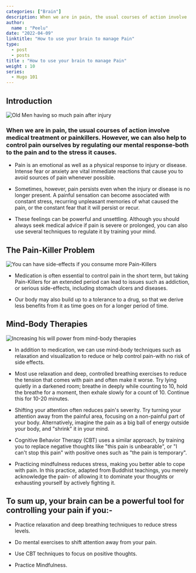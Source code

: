 ```yaml
---
categories: ["Brain"]
description: When we are in pain, the usual courses of action involve  medical treatment or painkillers. However, we can also help to  control pain ourselves by regulating our mental response-both to the pain and to the stress it causes.
author:
  name : "Peelu"
date: "2022-04-09"
linktitle: "How to use your brain to manage Pain"
type: 
  - post
  - posts
title : "How to use your brain to manage Pain"
weight : 10
series:  
  - Hugo 101
---
```


## Introduction

![Old Men having so much pain after injury](https://images.unsplash.com/photo-1596819648147-daf710ec0ff9?ixlib=rb-1.2.1&ixid=MnwxMjA3fDB8MHxwaG90by1wYWdlfHx8fGVufDB8fHx8&auto=format&fit=crop&w=374&q=80)

### When we are in pain, the usual courses of action involve  medical treatment or painkillers. However, we can also help to  control pain ourselves by regulating our mental response-both to the pain and to the stress it causes.

- Pain is an emotional as well as a physical response to injury or disease. Intense fear or anxiety are vital immediate reactions that cause you to avoid sources of pain whenever possible.

- Sometimes, however, pain persists even when the injury or disease is no longer present. A painful sensation can become associated with constant stress, recurring unpleasant memories of what caused the pain, or the constant fear that it will persist or recur.

- These feelings can be powerful and unsettling. Although you should always seek medical advice if pain is severe or prolonged, you can also use several techniques to regulate it by training your mind.

## The Pain-Killer Problem

![You can have side-effects if you consume more Pain-Killers](https://images.unsplash.com/photo-1471864190281-a93a3070b6de?ixlib=rb-1.2.1&ixid=MnwxMjA3fDB8MHxwaG90by1wYWdlfHx8fGVufDB8fHx8&auto=format&fit=crop&w=1170&q=80)

- Medication is often essential to control pain in the short term, but taking Pain-Killers for an extended period can lead to issues such as addiction, or serious side-effects, including stomach ulcers and diseases.

- Our body may also build up to a tolerance to a drug, so that we derive less benefits from it as time goes on for a longer period of time.

## Mind-Body Therapies

![Increasing his  will power from mind-body therapies](https://images.unsplash.com/photo-1581090122319-8fab9528eaaa?ixlib=rb-1.2.1&ixid=MnwxMjA3fDB8MHxwaG90by1wYWdlfHx8fGVufDB8fHx8&auto=format&fit=crop&w=387&q=80)

- In addition to medication, we can use mind-body techniques such as relaxation and visualization to reduce or help control pain-with no risk of side effects.

- Most use relaxation and deep, controlled breathing exercises to reduce the tension that comes with pain and often make it worse. Try lying quietly in a darkened room; breathe in deeply while counting to 10, hold the breathe for a moment, then exhale slowly for a count of 10. Continue this for 10-20 minutes.

- Shifting your attention often reduces pain's severity. Try turning your attention away from the painful area, focusing on a non-painful part of your body. Alternatively, imagine the pain as a big ball of energy outside your body, and "shrink" it in your mind.

- Cognitive Behavior Therapy (CBT) uses a similar approach, by training you to replace negative thoughts like "this pain is unbearable", or "I can't stop this pain" with positive ones such as "the pain is temporary".

- Practicing mindfulness reduces stress, making you better able to cope with pain. In this practice, adapted from Buddhist teachings, you merely acknowledge the pain- of allowing it to dominate your thoughts or exhausting yourself by actively fighting it.

## To sum up, your brain can be a powerful tool for controlling your pain if you:-

- Practice relaxation and deep breathing techniques to reduce stress levels.

- Do mental exercises to shift attention away from your pain.

- Use CBT techniques to focus on positive thoughts.

- Practice Mindfulness.
